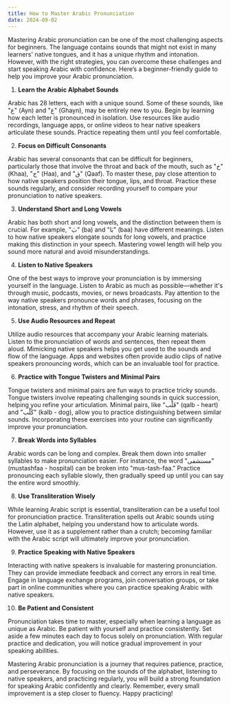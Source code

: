 ```yaml
---
title: How to Master Arabic Pronunciation
date: 2024-09-02
---
```


Mastering Arabic pronunciation can be one of the most challenging aspects for beginners. The language contains sounds that might not exist in many learners' native tongues, and it has a unique rhythm and intonation. However, with the right strategies, you can overcome these challenges and start speaking Arabic with confidence. Here’s a beginner-friendly guide to help you improve your Arabic pronunciation.

1.  **Learn the Arabic Alphabet Sounds**

Arabic has 28 letters, each with a unique sound. Some of these sounds, like "ع" (Ayn) and "غ" (Ghayn), may be entirely new to you. Begin by learning how each letter is pronounced in isolation. Use resources like audio recordings, language apps, or online videos to hear native speakers articulate these sounds. Practice repeating them until you feel comfortable.

2.  **Focus on Difficult Consonants**

Arabic has several consonants that can be difficult for beginners, particularly those that involve the throat and back of the mouth, such as "خ" (Khaa), "ح" (Haa), and "ق" (Qaaf). To master these, pay close attention to how native speakers position their tongue, lips, and throat. Practice these sounds regularly, and consider recording yourself to compare your pronunciation to native speakers.

3.  **Understand Short and Long Vowels**

Arabic has both short and long vowels, and the distinction between them is crucial. For example, "بَ" (ba) and "بَا" (baa) have different meanings. Listen to how native speakers elongate sounds for long vowels, and practice making this distinction in your speech. Mastering vowel length will help you sound more natural and avoid misunderstandings.

4.  **Listen to Native Speakers**

One of the best ways to improve your pronunciation is by immersing yourself in the language. Listen to Arabic as much as possible—whether it's through music, podcasts, movies, or news broadcasts. Pay attention to the way native speakers pronounce words and phrases, focusing on the intonation, stress, and rhythm of their speech.

5.  **Use Audio Resources and Repeat**

Utilize audio resources that accompany your Arabic learning materials. Listen to the pronunciation of words and sentences, then repeat them aloud. Mimicking native speakers helps you get used to the sounds and flow of the language. Apps and websites often provide audio clips of native speakers pronouncing words, which can be an invaluable tool for practice.

6.  **Practice with Tongue Twisters and Minimal Pairs**

Tongue twisters and minimal pairs are fun ways to practice tricky sounds. Tongue twisters involve repeating challenging sounds in quick succession, helping you refine your articulation. Minimal pairs, like "قَلْب" (qalb - heart) and "كَلْب" (kalb - dog), allow you to practice distinguishing between similar sounds. Incorporating these exercises into your routine can significantly improve your pronunciation.

7.  **Break Words into Syllables**

Arabic words can be long and complex. Break them down into smaller syllables to make pronunciation easier. For instance, the word "مستشفى" (mustashfaa - hospital) can be broken into "mus-tash-faa." Practice pronouncing each syllable slowly, then gradually speed up until you can say the entire word smoothly.

8.  **Use Transliteration Wisely**

While learning Arabic script is essential, transliteration can be a useful tool for pronunciation practice. Transliteration spells out Arabic sounds using the Latin alphabet, helping you understand how to articulate words. However, use it as a supplement rather than a crutch; becoming familiar with the Arabic script will ultimately improve your pronunciation.

9.  **Practice Speaking with Native Speakers**

Interacting with native speakers is invaluable for mastering pronunciation. They can provide immediate feedback and correct any errors in real time. Engage in language exchange programs, join conversation groups, or take part in online communities where you can practice speaking Arabic with native speakers.

10. **Be Patient and Consistent**

Pronunciation takes time to master, especially when learning a language as unique as Arabic. Be patient with yourself and practice consistently. Set aside a few minutes each day to focus solely on pronunciation. With regular practice and dedication, you will notice gradual improvement in your speaking abilities.

Mastering Arabic pronunciation is a journey that requires patience, practice, and perseverance. By focusing on the sounds of the alphabet, listening to native speakers, and practicing regularly, you will build a strong foundation for speaking Arabic confidently and clearly. Remember, every small improvement is a step closer to fluency. Happy practicing!
